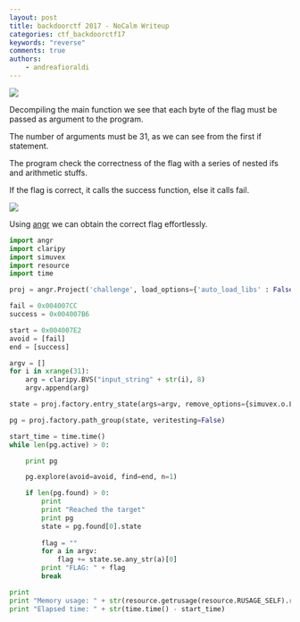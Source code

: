```yaml
---
layout: post
title: backdoorctf 2017 - NoCalm Writeup
categories: ctf_backdoorctf17
keywords: "reverse"
comments: true
authors:
    - andreafioraldi
---
```


<img class="img-responsive" src="{{ site-url }}/assets/backdoorctf17/nocalm-1.png">

Decompiling the main function we see that each byte of the flag must be passed as argument to the program.

The number of arguments must be 31, as we can see from the first if statement.

The program check the correctness of the flag with a series of nested ifs and arithmetic stuffs.

If the flag is correct, it calls the success function, else it calls fail.

<img class="img-responsive" src="{{ site-url }}/assets/backdoorctf17/nocalm-2.png">

Using [angr](http://angr.io/) we can obtain the correct flag effortlessly.

```python
import angr
import claripy
import simuvex
import resource
import time

proj = angr.Project('challenge', load_options={'auto_load_libs' : False})

fail = 0x004007CC
success = 0x004007B6

start = 0x004007E2
avoid = [fail]
end = [success]

argv = []
for i in xrange(31):
    arg = claripy.BVS("input_string" + str(i), 8)
    argv.append(arg)

state = proj.factory.entry_state(args=argv, remove_options={simuvex.o.LAZY_SOLVES,})

pg = proj.factory.path_group(state, veritesting=False)

start_time = time.time()
while len(pg.active) > 0:

    print pg

    pg.explore(avoid=avoid, find=end, n=1)

    if len(pg.found) > 0:
        print
        print "Reached the target"
        print pg
        state = pg.found[0].state
        
        flag = ""
        for a in argv:
            flag += state.se.any_str(a)[0]
        print "FLAG: " + flag
        break

print
print "Memory usage: " + str(resource.getrusage(resource.RUSAGE_SELF).ru_maxrss / 1024) + " MB"
print "Elapsed time: " + str(time.time() - start_time)
```

